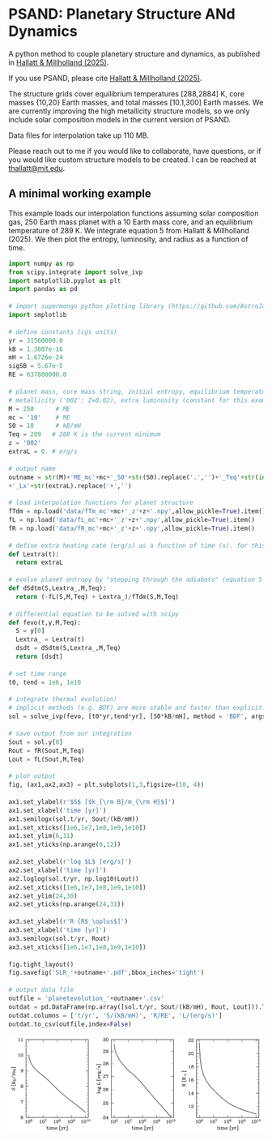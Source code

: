 # PSAND: Planetary Structure ANd Dynamics
A python method to couple planetary structure and dynamics, as published in [Hallatt & Millholland (2025)](https://ui.adsabs.harvard.edu/abs/2025arXiv250922923H/abstract).

If you use PSAND, please cite [Hallatt & Millholland (2025)](https://ui.adsabs.harvard.edu/abs/2025arXiv250922923H/abstract).

The structure grids cover equilibrium temperatures [288,2884] K, core masses {10,20} Earth masses, and total masses [10.1,300] Earth masses. We are currently improving the high metallicity structure models, so we only include solar composition models in the current version of PSAND.

Data files for interpolation take up 110 MB.

Please reach out to me if you would like to collaborate, have questions, or if you would like custom structure models to be created. I can be reached at thallatt@mit.edu.

## A minimal working example

This example loads our interpolation functions assuming solar composition gas, 250 Earth mass planet with a 10 Earth mass core, and an equilibrium temperature of 289 K. We integrate equation 5 from Hallatt & Millholland (2025). We then plot the entropy, luminosity, and radius as a function of time.

```python
import numpy as np
from scipy.integrate import solve_ivp
import matplotlib.pyplot as plt
import pandas as pd

# import supermongo python plotting library (https://github.com/AstroJacobLi/smplotlib)
import smplotlib

# define constants (cgs units)
yr = 31560000.0
kB = 1.3807e-16
mH = 1.6726e-24
sigSB = 5.67e-5
RE = 637800000.0

# planet mass, core mass string, initial entropy, equilibrium temperature (constant for this example),
# metallicity ('002': Z=0.02), extra luminosity (constant for this example)
M = 250      # ME
mc = '10'    # ME
S0 = 10      # kB/mH
Teq = 289   # 288 K is the current minimum
z = '002'
extraL = 0. # erg/s

# output name
outname = str(M)+'ME_mc'+mc+'_S0'+str(S0).replace('.','')+'_Teq'+str(int(Teq))+'_z'+z\
+'_Lx'+str(extraL).replace('+','')

# load interpolation functions for planet structure
fTdm = np.load('data/fTm_mc'+mc+'_z'+z+'.npy',allow_pickle=True).item()
fL = np.load('data/fL_mc'+mc+'_z'+z+'.npy',allow_pickle=True).item()
fR = np.load('data/fR_mc'+mc+'_z'+z+'.npy',allow_pickle=True).item()

# define extra heating rate (erg/s) as a function of time (s). for this example, we set it to zero.
def Lextra(t):
  return extraL

# evolve planet entropy by "stepping through the adiabats" (equation 5 of Hallatt & Millholland (2025)).
def dSdtm(S,Lextra_,M,Teq):
  return (-fL(S,M,Teq) + Lextra_)/fTdm(S,M,Teq)

# differential equation to be solved with scipy
def fevo(t,y,M,Teq):
  S = y[0]
  Lextra_ = Lextra(t)
  dsdt = dSdtm(S,Lextra_,M,Teq)
  return [dsdt]

# set time range
t0, tend = 1e6, 1e10

# integrate thermal evolution!
# implicit methods (e.g. BDF) are more stable and faster than explicit.
sol = solve_ivp(fevo, [t0*yr,tend*yr], [S0*kB/mH], method = 'BDF', args = (M,Teq))

# save output from our integration
Sout = sol.y[0]
Rout = fR(Sout,M,Teq)
Lout = fL(Sout,M,Teq)

# plot output
fig, (ax1,ax2,ax3) = plt.subplots(1,3,figsize=(10, 4))

ax1.set_ylabel(r'$S$ [$k_{\rm B}/m_{\rm H}$]')
ax1.set_xlabel('time [yr]')
ax1.semilogx(sol.t/yr, Sout/(kB/mH))
ax1.set_xticks([1e6,1e7,1e8,1e9,1e10])
ax1.set_ylim(6,11)
ax1.set_yticks(np.arange(6,12))

ax2.set_ylabel(r'log $L$ [erg/s]')
ax2.set_xlabel('time [yr]')
ax2.loglog(sol.t/yr, np.log10(Lout))
ax2.set_xticks([1e6,1e7,1e8,1e9,1e10])
ax2.set_ylim(24,30)
ax2.set_yticks(np.arange(24,31))

ax3.set_ylabel(r'R [R$_\oplus$]')
ax3.set_xlabel('time [yr]')
ax3.semilogx(sol.t/yr, Rout)
ax3.set_xticks([1e6,1e7,1e8,1e9,1e10])

fig.tight_layout()
fig.savefig('SLR_'+outname+'.pdf',bbox_inches='tight')

# output data file
outfile = 'planetevolution_'+outname+'.csv'
outdat = pd.DataFrame(np.array([sol.t/yr, Sout/(kB/mH), Rout, Lout])).T
outdat.columns = ['t/yr', 'S/(kB/mH)', 'R/RE', 'L/(erg/s)']
outdat.to_csv(outfile,index=False)
```
![example_evolution](SLR_250ME_Lx0.png "example_evolution")
